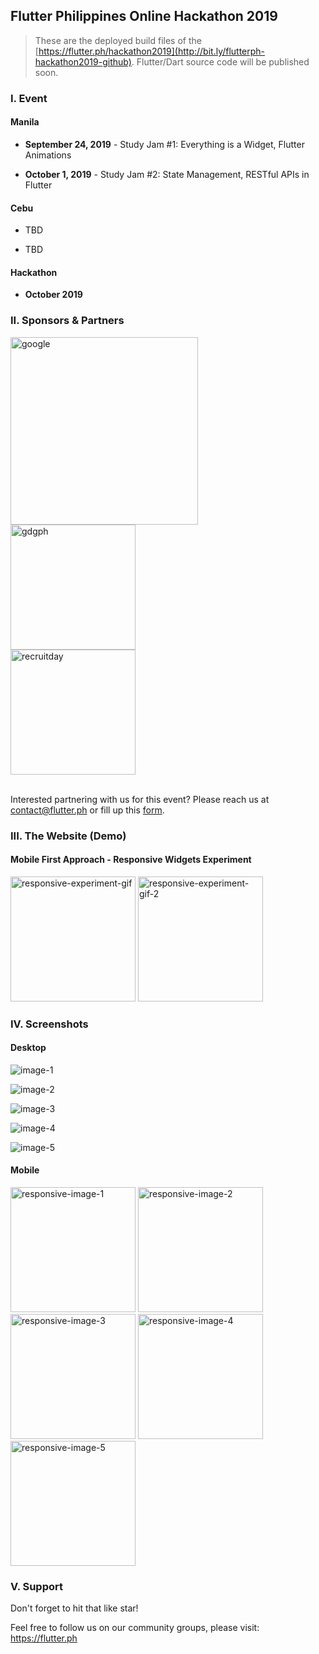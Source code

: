 ## Flutter Philippines Online Hackathon 2019

> These are the deployed build files of the [https://flutter.ph/hackathon2019](http://bit.ly/flutterph-hackathon2019-github). Flutter/Dart source code will be published soon.

### I. Event

#### Manila
* **September 24, 2019** - Study Jam #1: Everything is a Widget, Flutter Animations

* **October 1, 2019** - Study Jam #2: State Management, RESTful APIs in Flutter

#### Cebu

* TBD

* TBD


#### Hackathon

* **October 2019**

### II. Sponsors & Partners

<img src="logos/google.png" alt="google" width="300"/>

<br>

<img src="logos/gdgph.png" alt="gdgph" width="200"/>

<br>

<img src="logos/recruitday.png" alt="recruitday" width="200"/>

<br>

<br>

Interested partnering with us for this event? Please reach us at [contact@flutter.ph](mailto:contact@flutter.ph) or fill up this [form](http://bit.ly/flutterph-hackathon2019-sponsors).

### III. The Website (Demo)

#### Mobile First Approach - Responsive Widgets Experiment

<img src="screenshots/responsive_experiment.gif" alt="responsive-experiment-gif" width="200"/>

<img src="screenshots/responsive_experiment_2.gif" alt="responsive-experiment-gif-2" width="200"/>

### IV. Screenshots

#### Desktop

![image-1](screenshots/1.png)

![image-2](screenshots/2.png)

![image-3](screenshots/3.png)

![image-4](screenshots/4.png)

![image-5](screenshots/5.png)


#### Mobile

<img src="screenshots/responsive_1.png" alt="responsive-image-1" width="200"/>

<img src="screenshots/responsive_2.png" alt="responsive-image-2" width="200"/>

<img src="screenshots/responsive_3.png" alt="responsive-image-3" width="200"/>

<img src="screenshots/responsive_4.png" alt="responsive-image-4" width="200"/>

<img src="screenshots/responsive_5.png" alt="responsive-image-5" width="200"/>

### V. Support

Don't forget to hit that like star!

Feel free to follow us on our community groups, please visit:
https://flutter.ph